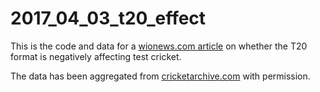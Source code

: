 # 2017_04_03_t20_effect
This is the code and data for a [wionews.com article](http://www.wionews.com/cricket/analysis-is-t20-format-ruining-test-cricket-14150) on whether the T20 format is negatively affecting test cricket.

The data has been aggregated from [cricketarchive.com](http://cricketarchive.com/) with permission.
